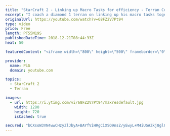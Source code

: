 ```yaml
---
title: "StarCraft 2 - Linking up Macro Tasks for efficiency - Terran Coaching D2"
excerpt: "I coach a diamond 1 terran on linking up his macro tasks together to break his haphazard execution -- Watch live at https://www.twitch.tv/x5_pig"
originalUrl: https://youtube.com/watch?v=68FZ2V7Pt94
type: video
price: Free
length: PT55M19S
publishedDateTime: 2018-12-21T08:44:33Z
heat: 50

featuredContent: "<iframe width=\"800\" height=\"500\" frameborder=\"0\" src=\"https://www.youtube.com/embed/68FZ2V7Pt94\" allow=\"accelerometer; autoplay; encrypted-media; gyroscope; picture-in-picture\" allowfullscreen></iframe>"

provider:
  name: PiG
  domain: youtube.com

topics:
  - StarCraft 2
  - Terran

images:
  - url: https://i.ytimg.com/vi/68FZ2V7Pt94/maxresdefault.jpg
    width: 1280
    height: 720
    isCached: true

secured: "bCXsoW3VN4wwCHzyZlJbyA+BAYfViHRgCiXSO9nsZ/yEwyL+M4iUGAZkj8gl8+XL3WfJjOqfnHxcmQK3hISuo+ZuK6ihtrk6TdH5sk4BbvLsRA029shu+gftIIkEWyRA2JW1AJ5EKcyYfn9Ykbdjm1wwVdtg//pWkCqlce4YSKT3WKoyaDza6hDn53K+6Ad6z7ONX9cz+OVt0NA/yghh0ePEaZi53fGV824fIGUxx3RHLR0NPCfVaDkm2IfPh3HulgHpwHPrzsiBHsSmG9X/bkdWXjDjMDe+BH+55+/qLX+9GVL4+OvtpFxeJBCZzyIjDOOCnltYMBDqA3OZj4nD2H/Z83F6CWcOq7Po4VMuxeQ0Ft4rtfCOTDuUwObcDO9TJ9m2t85wi99TSpqt1kF1pljR++EMcxN8fGv9oNmIxqU=;qcTkyZUzDJWwLTBduprI+g=="
---
```


